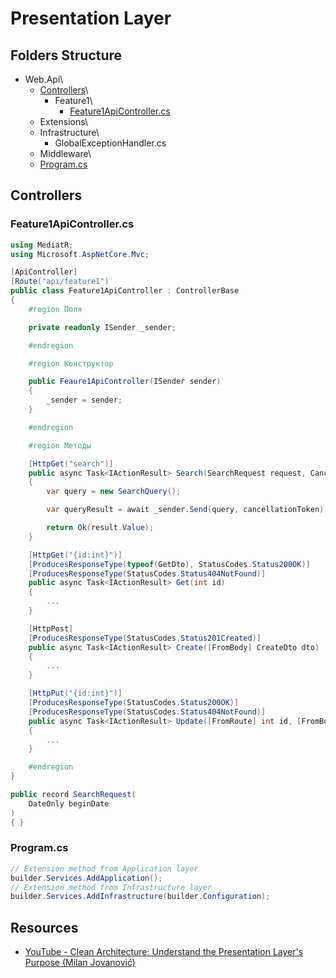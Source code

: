 # Presentation Layer
## Folders Structure
* Web.Api\
  * [Controllers](#controllers)\
    * Feature1\
      * [Feature1ApiController.cs](#feature1apicontrollercs)
  * Extensions\
  * Infrastructure\
    * GlobalExceptionHandler.cs
  * Middleware\
  * [Program.cs](#programcs)

## Controllers
### Feature1ApiController.cs
```csharp
using MediatR;
using Microsoft.AspNetCore.Mvc;

[ApiController]
[Route("api/feature1")
public class Feature1ApiController : ControllerBase
{
    #region Поля

    private readonly ISender _sender;

    #endregion

    #region Конструктор

    public Feaure1ApiController(ISender sender)
    {
        _sender = sender;
    }

    #endregion

    #region Методы

    [HttpGet("search")]
    public async Task<IActionResult> Search(SearchRequest request, CancellationToken cancellationToken)
    {
        var query = new SearchQuery();

        var queryResult = await _sender.Send(query, cancellationToken);

        return Ok(result.Value);
    }

    [HttpGet("{id:int}")]
    [ProducesResponseType(typeof(GetDto), StatusCodes.Status200OK)]
    [ProducesResponseType(StatusCodes.Status404NotFound)]
    public async Task<IActionResult> Get(int id)
    {
        ...
    }

    [HttpPost]
    [ProducesResponseType(StatusCodes.Status201Created)]
    public async Task<IActionResult> Create([FromBody] CreateDto dto)
    {
        ...
    }

    [HttpPut("{id:int}")]
    [ProducesResponseType(StatusCodes.Status200OK)]
    [ProducesResponseType(StatusCodes.Status404NotFound)]
    public async Task<IActionResult> Update([FromRoute] int id, [FromBody] UpdateDto dto)
    {
        ...
    }

    #endregion
}

public record SearchRequest(
    DateOnly beginDate
)
{ }
```

### Program.cs
```csharp
// Extension method from Application layer
builder.Services.AddApplication();
// Extension method from Infrastructure layer
builder.Services.AddInfrastructure(builder.Configuration);
```

## Resources
* [YouTube - Clean Architecture: Understand the Presentation Layer's Purpose (Milan Jovanović)](https://www.youtube.com/watch?v=trW-v4Gb0l0)
